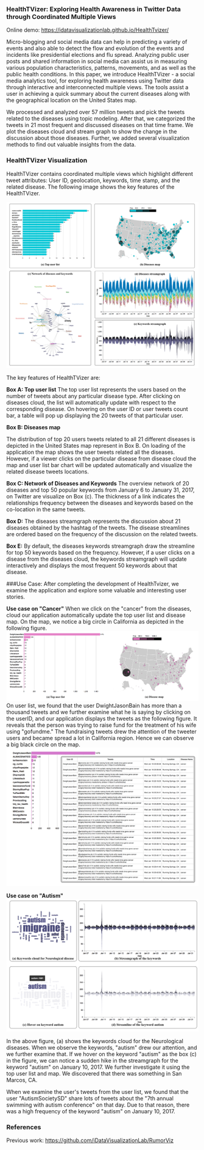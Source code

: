 ### HealthTVizer: Exploring Health Awareness in Twitter Data through Coordinated Multiple Views
<!-- Please click to watch the overview video. -->

<!-- [![ScreenShot](https://github.com/iDataVisualizationLab/DycomDetector/blob/master/images/play-btn.png)](http://www.myweb.ttu.edu/mdykabir/DycomDetectorIntro.mp4) -->
Online demo:  https://idatavisualizationlab.github.io/HealthTvizer/

Micro-blogging and social media data can help in predicting a variety of events and also able to detect the flow and evolution of the events and incidents like presidential elections and flu spread. Analyzing public user posts and shared information in social media can assist us in measuring various population characteristics, patterns, movements, and as well as the public health conditions. In this paper, we introduce HealthTVizer - a social media analytics tool, for exploring health awareness using Twitter data through interactive and interconnected multiple views. The tools assist a user in achieving a quick summary about the current diseases along with the geographical location on the United States map. 

We processed and analyzed over 57 million tweets and pick the tweets related to the diseases using topic modeling. After that, we categorized the tweets in 21 most frequent and discussed diseases on that time frame. We plot the diseases cloud and stream graph to show the change in the discussion about those diseases. Further, we added several visualization methods to find out valuable insights from the data. 

### HealthTVizer Visualization

HealthTVizer contains coordinated multiple views which highlight different tweet attributes: User ID, geolocation, keywords, time stamp, and the related disease. The following image shows the key features of the HealthTVizer. 

![ScreenShot](https://raw.githubusercontent.com/iDataVisualizationLab/HealthTvizer/master/images/teaser.png)

The key features of HealthTVizer are:

**Box A: Top user list** 
The top user list represents the users based on the number of tweets about any particular disease type. After clicking on diseases cloud, the list will automatically update with respect to the corresponding disease. On hovering on the user ID or user tweets count bar, a table will pop up displaying the 20 tweets of that particular user.

**Box B: Diseases map** 

The distribution of top 20 users tweets related to all 21 different diseases is depicted in the United States map represent in Box B.  On loading of the application the map shows the user tweets related all the diseases. However, if a viewer clicks on the particular disease from disease cloud the map and user list bar chart will be updated automatically and visualize the related disease tweets locations.  

**Box C: Network of Diseases and Keywords**
 The overview network of 20 diseases and top 50 popular keywords from January 6 to January 31, 2017, on Twitter are visualize on Box (c). The thickness of a link indicates the relationships frequency between the diseases and keywords based on the co-location in the same tweets.  

**Box D:** 
The diseases streamgraph represents the discussion about 21 diseases obtained by the hashtag of the tweets. The disease streamlines are ordered based on the frequency of the discussion on the related tweets. 

**Box E:**
By default, the diseases keywords streamgraph draw the streamline for top 50 keywords based on the frequency. However, if a user clicks on a disease from the diseases cloud, the keywords streamgraph will update interactively and displays the most frequent 50 keywords about that disease. 

###Use Case: 
After completing the development of HealthTvizer, we examine the application and explore some valuable and interesting user stories. 

**Use case on "Cancer"**
When we click on the "cancer" from the diseases, cloud our application automatically update the top user list and disease map. On the map, we notice a big circle in California as depicted in the following figure. 
![ScreenShot](https://raw.githubusercontent.com/iDataVisualizationLab/HealthTvizer/master/images/cancer.png)
On user list, we found that the user DwightJasonBain has more than a thousand tweets and we further examine what he is saying by clicking on the userID, and our application displays the tweets as the following figure. It reveals that the person was trying to raise fund for the treatment of his wife using "gofundme." The fundraising tweets drew the attention of the tweeter users and became spread a lot in California region. Hence we can observe a big black circle on the map. 
![ScreenShot](https://raw.githubusercontent.com/iDataVisualizationLab/HealthTvizer/master/images/cancerHover.png)

**Use case on "Autism"**
![ScreenShot](https://raw.githubusercontent.com/iDataVisualizationLab/HealthTvizer/master/images/autism.png)

In the above figure, (a) shows the keywords cloud for the Neurological diseases. When we observe the keywords, "autism" drew our attention, and we further examine that. If we hover on the keyword "autism" as the box (c) in the figure, we can notice a sudden hike in the streamgraph for the keyword "autism" on January 10, 2017. We further investigate it using the top user list and map. We discovered that there was something in San Marcos, CA. 

When we examine the user's tweets from the user list, we found that the user "AutismSocietySD" share lots of tweets about the "7th annual swimming with autism conference" on that day. Due to that reason, there was a high frequency of the keyword "autism" on January 10, 2017. 

### References
Previous work:  https://github.com/iDataVisualizationLab/RumorViz




